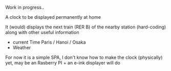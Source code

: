 Work in progress..

A clock to be displayed permanently at home

It (would) displays the next train (RER B) of the nearby station (hard-coding) along with other useful information
- current Time Paris / Hanoi / Osaka
- Weather

For now it is a simple SPA, I don't know how to make the clock (physically) yet, may be an Rasberry PI + an e-ink displayer will do